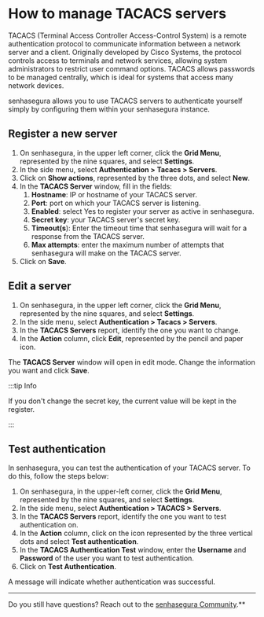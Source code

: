 # How to manage TACACS servers

TACACS (Terminal Access Controller Access-Control System) is a remote authentication protocol to communicate information between a network server and a client. Originally developed by Cisco Systems, the protocol controls access to terminals and network services, allowing system administrators to restrict user command options. TACACS allows passwords to be managed centrally, which is ideal for systems that access many network devices.

senhasegura allows you to use TACACS servers to authenticate yourself simply by configuring them within your senhasegura instance.

## Register a new server

1. On senhasegura, in the upper left corner, click the **Grid Menu**, represented by the nine squares, and select **Settings**.
2. In the side menu, select **Authentication > Tacacs > Servers**.
3. Click on **Show actions**, represented by the three dots, and select **New**.
4. In the **TACACS Server** window, fill in the fields:
   1. **Hostname**: IP or hostname of your TACACS server.
   2. **Port**: port on which your TACACS server is listening.
   3. **Enabled**: select Yes to register your server as active in senhasegura.
   4. **Secret key**: your TACACS server's secret key.
   5. **Timeout(s**): Enter the timeout time that senhasegura will wait for a response from the TACACS server.
   6. **Max attempts**: enter the maximum number of attempts that senhasegura will make on the TACACS server.
5. Click on **Save**.

## Edit a server

1. On senhasegura, in the upper left corner, click the **Grid Menu**, represented by the nine squares, and select **Settings**.
2. In the side menu, select **Authentication > Tacacs > Servers**.
3. In the **TACACS Servers** report, identify the one you want to change.
4. In the **Action** column, click **Edit**, represented by the pencil and paper icon.

The **TACACS Server** window will open in edit mode. Change the information you want and click **Save**.

:::tip Info

If you don't change the secret key, the current value will be kept in the register.

:::

## Test authentication

In senhasegura, you can test the authentication of your TACACS server. To do this, follow the steps below:

1. On senhasegura, in the upper-left corner, click the **Grid Menu**, represented by the nine squares, and select **Settings**.
2. In the side menu, select **Authentication > TACACS > Servers**.
3. In the **TACACS Servers** report, identify the one you want to test authentication on.
4. In the **Action** column, click on the icon represented by the three vertical dots and select **Test authentication**.
5. In the **TACACS Authentication Test** window, enter the **Username** and **Password** of the user you want to test authentication.
6. Click on **Test Authentication**.

A message will indicate whether authentication was successful.

---

Do you still have questions? Reach out to the [senhasegura Community](https://community.senhasegura.io/).**
